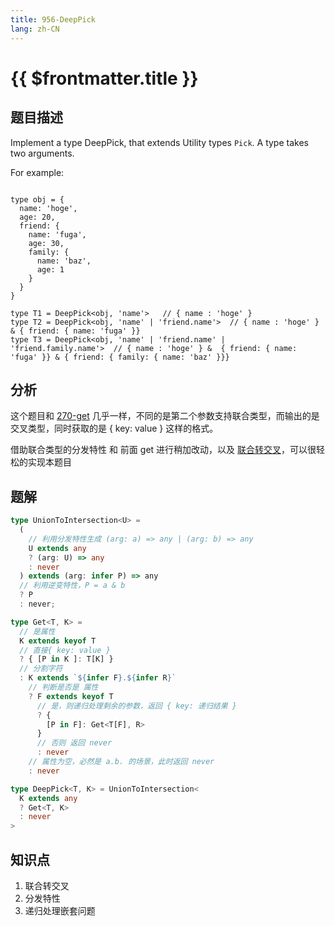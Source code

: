 ```yaml
---
title: 956-DeepPick
lang: zh-CN
---
```


# {{ $frontmatter.title }}

## 题目描述

Implement a type DeepPick, that extends Utility types `Pick`.
A type takes two arguments.


For example:

```

type obj = {
  name: 'hoge', 
  age: 20,
  friend: {
    name: 'fuga',
    age: 30,
    family: {
      name: 'baz',  
      age: 1 
    }
  }
}

type T1 = DeepPick<obj, 'name'>   // { name : 'hoge' }
type T2 = DeepPick<obj, 'name' | 'friend.name'>  // { name : 'hoge' } & { friend: { name: 'fuga' }}
type T3 = DeepPick<obj, 'name' | 'friend.name' |  'friend.family.name'>  // { name : 'hoge' } &  { friend: { name: 'fuga' }} & { friend: { family: { name: 'baz' }}}
```

## 分析

这个题目和 [270-get](/hard/270-get.md) 几乎一样，不同的是第二个参数支持联合类型，而输出的是交叉类型，同时获取的是 { key: value } 这样的格式。

借助联合类型的分发特性 和 前面 get 进行稍加改动，以及 [联合转交叉](/hard/55-UnionToIntersection.md)，可以很轻松的实现本题目

## 题解

```ts
type UnionToIntersection<U> =
  (
    // 利用分发特性生成 (arg: a) => any | (arg: b) => any
    U extends any
    ? (arg: U) => any
    : never
  ) extends (arg: infer P) => any
  // 利用逆变特性，P = a & b
  ? P
  : never;

type Get<T, K> =
  // 是属性
  K extends keyof T
  // 直接{ key: value }
  ? { [P in K ]: T[K] }
  // 分割字符
  : K extends `${infer F}.${infer R}`
    // 判断是否是 属性
    ? F extends keyof T
      // 是，则递归处理剩余的参数，返回 { key: 递归结果 }
      ? {
        [P in F]: Get<T[F], R>
      }
      // 否则 返回 never
      : never
    // 属性为空，必然是 a.b. 的场景，此时返回 never
    : never

type DeepPick<T, K> = UnionToIntersection<
  K extends any
  ? Get<T, K>
  : never
>
```

## 知识点

1. 联合转交叉
2. 分发特性
3. 递归处理嵌套问题

